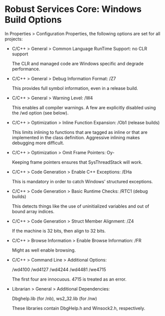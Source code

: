 ﻿# Robust Services Core: Windows Build Options

In Properties > Configuration Properties, the following options are set
for all projects:
- C/C++ > General > Common Language RunTime Support: no CLR support

  The CLR and managed code are Windows specific and degrade performance.
  
- C/C++ > General > Debug Information Format: /Z7

  This provides full symbol information, even in a release build.
  
- C/C++ > General > Warning Level: /W4

  This enables all compiler warnings.  A few are explicitly disabled using
  the /wd option (see below).
  
- C/C++ > Optimization > Inline Function Expansion: /Ob1 (release builds)

  This limits inlining to functions that are tagged as inline or that are
  implemented in the class definition.  Aggressive inlining makes debugging
  more difficult.
  
- C/C++ > Optimization > Omit Frame Pointers: Oy-

  Keeping frame pointers ensures that SysThreadStack will work.
  
- C/C++ > Code Generation > Enable C++ Exceptions: /EHa

  This is mandatory in order to catch Windows' structured exceptions.
  
- C/C++ > Code Generation > Basic Runtime Checks: /RTC1 (debug builds)

  This detects things like the use of uninitialized variables and out of
  bound array indices.
  
- C/C++ > Code Generation > Struct Member Alignment: /Z4

  If the machine is 32 bits, then align to 32 bits.
  
- C/C++ > Browse Information > Enable Browse Information: /FR

  Might as well enable browsing.
  
- C/C++ > Command Line > Additional Options:

    /wd4100 /wd4127 /wd4244 /wd4481 /we4715
    
  The first four are innocuous.  4715 is treated as an error.
  
- Librarian > General > Additional Dependencies:

    Dbghelp.lib (for /nb), ws2_32.lib (for /nw)
    
  These libraries contain DbgHelp.h and Winsock2.h, respectively.
